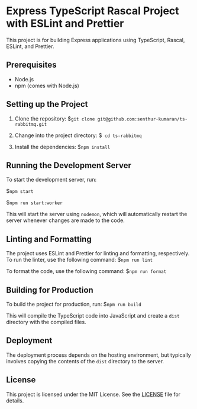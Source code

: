 # Express TypeScript Rascal Project with ESLint and Prettier

This project is for building Express applications using TypeScript, Rascal, ESLint, and Prettier.

## Prerequisites

- Node.js
- npm (comes with Node.js)

## Setting up the Project

1. Clone the repository:
$`git clone git@github.com:senthur-kumaran/ts-rabbitmq.git`


2. Change into the project directory:
$` cd ts-rabbitmq`


3. Install the dependencies:
$`npm install`


## Running the Development Server
To start the development server, run:

$`npm start`

$`npm run start:worker`


This will start the server using `nodemon`, which will automatically restart the server whenever changes are made to the code.
## Linting and Formatting
The project uses ESLint and Prettier for linting and formatting, respectively. To run the linter, use the following command:
$`npm run lint`

To format the code, use the following command:
$`npm run format`

## Building for Production
To build the project for production, run:
$`npm run build`


This will compile the TypeScript code into JavaScript and create a `dist` directory with the compiled files.

## Deployment

The deployment process depends on the hosting environment, but typically involves copying the contents of the `dist` directory to the server.

## License

This project is licensed under the MIT License. See the [LICENSE](LICENSE) file for details.
